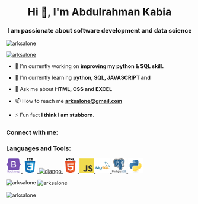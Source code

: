 <h1 align="center">Hi 👋, I'm Abdulrahman Kabia</h1>
<h3 align="center">I am passionate about software development and data science</h3>

<p align="left"> <img src="https://komarev.com/ghpvc/?username=arksalone&label=Profile%20views&color=0e75b6&style=flat" alt="arksalone" /> </p>

<p align="left"> <a href="https://github.com/ryo-ma/github-profile-trophy"><img src="https://github-profile-trophy.vercel.app/?username=arksalone" alt="arksalone" /></a> </p>

- 🔭 I’m currently working on **improving my python & SQL skill.**

- 🌱 I’m currently learning **python, SQL, JAVASCRIPT and**

- 💬 Ask me about **HTML, CSS and EXCEL**

- 📫 How to reach me **arksalone@gmail.com**

- ⚡ Fun fact **I think I am stubborn.**

<h3 align="left">Connect with me:</h3>
<p align="left">
</p>

<h3 align="left">Languages and Tools:</h3>
<p align="left"> <a href="https://getbootstrap.com" target="_blank" rel="noreferrer"> <img src="https://raw.githubusercontent.com/devicons/devicon/master/icons/bootstrap/bootstrap-plain-wordmark.svg" alt="bootstrap" width="40" height="40"/> </a> <a href="https://www.w3schools.com/css/" target="_blank" rel="noreferrer"> <img src="https://raw.githubusercontent.com/devicons/devicon/master/icons/css3/css3-original-wordmark.svg" alt="css3" width="40" height="40"/> </a> <a href="https://www.djangoproject.com/" target="_blank" rel="noreferrer"> <img src="https://cdn.worldvectorlogo.com/logos/django.svg" alt="django" width="40" height="40"/> </a> <a href="https://www.w3.org/html/" target="_blank" rel="noreferrer"> <img src="https://raw.githubusercontent.com/devicons/devicon/master/icons/html5/html5-original-wordmark.svg" alt="html5" width="40" height="40"/> </a> <a href="https://developer.mozilla.org/en-US/docs/Web/JavaScript" target="_blank" rel="noreferrer"> <img src="https://raw.githubusercontent.com/devicons/devicon/master/icons/javascript/javascript-original.svg" alt="javascript" width="40" height="40"/> </a> <a href="https://www.mysql.com/" target="_blank" rel="noreferrer"> <img src="https://raw.githubusercontent.com/devicons/devicon/master/icons/mysql/mysql-original-wordmark.svg" alt="mysql" width="40" height="40"/> </a> <a href="https://www.postgresql.org" target="_blank" rel="noreferrer"> <img src="https://raw.githubusercontent.com/devicons/devicon/master/icons/postgresql/postgresql-original-wordmark.svg" alt="postgresql" width="40" height="40"/> </a> <a href="https://www.python.org" target="_blank" rel="noreferrer"> <img src="https://raw.githubusercontent.com/devicons/devicon/master/icons/python/python-original.svg" alt="python" width="40" height="40"/> </a> </p>

<p><img align="left" src="https://github-readme-stats.vercel.app/api/top-langs?username=arksalone&show_icons=true&locale=en&layout=compact" alt="arksalone" /></p>

<p>&nbsp;<img align="center" src="https://github-readme-stats.vercel.app/api?username=arksalone&show_icons=true&locale=en" alt="arksalone" /></p>

<p><img align="center" src="https://github-readme-streak-stats.herokuapp.com/?user=arksalone&" alt="arksalone" /></p>
